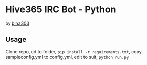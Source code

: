 Hive365 IRC Bot - Python
========================

by [blha303](https://github.com/blha303)

Usage
-----

Clone repo, cd to folder, `pip install -r requirements.txt`, copy sampleconfig.yml to config.yml, edit to suit, `python run.py`